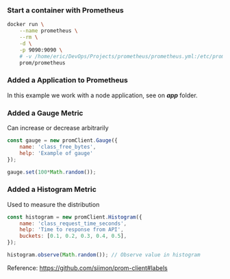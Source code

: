



### Start a container with Prometheus

```sh
docker run \
    --name prometheus \
    --rm \
    -d \
    -p 9090:9090 \
    # -v /home/eric/DevOps/Projects/prometheus/prometheus.yml:/etc/prometheus/prometheus.yml \
    prom/prometheus
```


### Added a Application to Prometheus

In this example we work with a node application, see on ***app*** folder.



### Added a Gauge Metric
Can increase or decrease arbitrarily

```js
const gauge = new promClient.Gauge({
    name: 'class_free_bytes',
    help: 'Example of gauge'
});

gauge.set(100*Math.random());
```




### Added a Histogram Metric
Used to measure the distribution

```js
const histogram = new promClient.Histogram({
    name: 'class_request_time_seconds',
    help: 'Time to response from API',
    buckets: [0.1, 0.2, 0.3, 0.4, 0.5],
});

histogram.observe(Math.random()); // Observe value in histogram
```


Reference: https://github.com/siimon/prom-client#labels